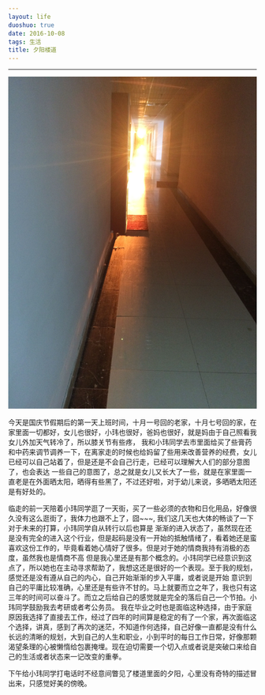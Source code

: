 ```yaml
---
layout: life
duoshuo: true
date: 2016-10-08
tags: 生活
title: 夕阳楼道
---
```


******

![夕阳](/life/2016/2016res/2016-10-8.jpg)

今天是国庆节假期后的第一天上班时间，十月一号回的老家，十月七号回的家，在家里面一切都好，女儿也很好，小玮也很好，爸妈也很好，就是妈由于自己照看我女儿外加天气转冷了，所以膝关节有些疼，
我和小玮同学去市里面给买了些膏药和中药来调节调养一下，在离家走的时候也给妈留了些用来改善营养的经费，女儿已经可以自己站着了，但是还是不会自己行走，已经可以理解大人们的部分意图了，也会表达
一些自己的意图了，总之就是女儿又长大了一些，就是在家里面一直老是在外面晒太阳，晒得有些黑了，不过还好啦，对于幼儿来说，多晒晒太阳还是有好处的。

临走的前一天陪着小玮同学逛了一天街，买了一些必须的衣物和日化用品，好像很久没有这么逛街了，我体力也跟不上了，囧~~~, 我们这几天也大体的畅谈了一下对于未来的打算，小玮同学自从转行以后也算是
渐渐的进入状态了，虽然现在还是没有完全的进入这个行业，但是起码是没有一开始的抵触情绪了，看着她还是蛮喜欢这份工作的，毕竟看着她心情好了很多。但是对于她的情商我持有消极的态度，虽然我也是情商不高
但是我心里还是有那个概念的。小玮同学已经意识到这点了，所以她也在主动寻求帮助了，我想这还是很好的一个表现。至于我的规划，感觉还是没有遵从自己的内心，自己开始渐渐的步入平庸，或者说是开始
意识到自己的平庸比较准确，心里还是有些许不甘的。马上就要而立之年了，我也只有这三年的时间可以奋斗了。而立之后给自己的感觉就是完全的落后自己一个节拍。小玮同学鼓励我去考研或者考公务员。
我在毕业之时也是面临这种选择，由于家庭原因我选择了直接去工作，经过了四年的时间算是稳定的有了一个家，再次面临这个选择，讲真，感到了再次的迷茫，不知道作何选择，自己好像一直都是没有什么
长远的清晰的规划，大到自己的人生和职业，小到平时的每日工作日常，好像那颗渴望条理的心被懒惰给包裹掩埋。现在迫切需要一个切入点或者说是突破口来给自己的生活或者状态来一记改变的重拳。

下午给小玮同学打电话时不经意间瞥见了楼道里面的夕阳，心里没有奇特的描述冒出来，只感觉好美的傍晚。



